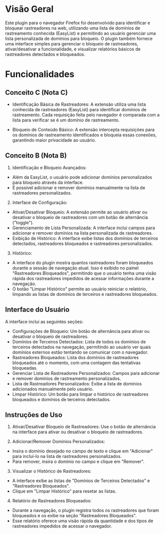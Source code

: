 # Visão Geral

Este plugin para o navegador Firefox foi desenvolvido para identificar e bloquear rastreadores na web, utilizando uma lista de domínios de rastreamento conhecida (EasyList) e permitindo ao usuário gerenciar uma lista personalizada de domínios para bloqueio. O plugin também fornece uma interface simples para gerenciar o bloqueio de rastreadores, ativar/desativar a funcionalidade, e visualizar relatórios básicos de rastreadores detectados e bloqueados.

# Funcionalidades
## Conceito C (Nota C)

- Identificação Básica de Rastreadores: A extensão utiliza uma lista conhecida de rastreadores (EasyList) para identificar domínios de rastreamento. Cada requisição feita pelo navegador é comparada com a lista para verificar se é um domínio de rastreamento.

- Bloqueio de Conteúdo Básico: A extensão intercepta requisições para os domínios de rastreamento identificados e bloqueia essas conexões, garantindo maior privacidade ao usuário.

## Conceito B (Nota B)

1. Identificação e Bloqueio Avançados: 
- Além da EasyList, o usuário pode adicionar domínios personalizados para bloqueio através da interface.
- É possível adicionar e remover domínios manualmente na lista de rastreadores personalizados.

2. Interface de Configuração:
- Ativar/Desativar Bloqueio: A extensão permite ao usuário ativar ou desativar o bloqueio de rastreadores com um botão de alternância ("toggle").
- Gerenciamento de Lista Personalizada: A interface inclui campos para adicionar e remover domínios na lista personalizada de rastreadores.
- Exibição de Histórico: A interface exibe listas dos domínios de terceiros detectados, rastreadores bloqueados e rastreadores personalizados.

3. Histórico:
- A interface do plugin mostra quantos rastreadores foram bloqueados durante a sessão de navegação atual. Isso é exibido no painel "Rastreadores Bloqueados", permitindo que o usuário tenha uma visão rápida dos rastreadores impedidos de acessar informações durante a navegação.
- O botão "Limpar Histórico" permite ao usuário reiniciar o relatório, limpando as listas de domínios de terceiros e rastreadores bloqueados.

## Interface do Usuário
A interface inclui as seguintes seções:

- Configurações de Bloqueio: Um botão de alternância para ativar ou desativar o bloqueio de rastreadores.
- Domínios de Terceiros Detectados: Lista de todos os domínios de terceiros detectados na navegação, permitindo ao usuário ver quais domínios externos estão tentando se comunicar com o navegador.
- Rastreadores Bloqueados: Lista dos domínios de rastreadores bloqueados até o momento, com uma contagem das tentativas bloqueadas.
- Gerenciar Lista de Rastreadores Personalizados: Campos para adicionar e remover domínios de rastreamento personalizados.
- Lista de Rastreadores Personalizados: Exibe a lista de domínios adicionados manualmente pelo usuário.
- Limpar Histórico: Um botão para limpar o histórico de rastreadores bloqueados e domínios de terceiros detectados.

## Instruções de Uso
1. Ativar/Desativar Bloqueio de Rastreadores: Use o botão de alternância na interface para ativar ou desativar o bloqueio de rastreadores.

2. Adicionar/Remover Domínios Personalizados:
- Insira o domínio desejado no campo de texto e clique em "Adicionar" para incluí-lo na lista de rastreadores personalizados.
- Para remover, insira o domínio no campo e clique em "Remover".

3. Visualizar o Histórico de Rastreadores:
- A interface exibe as listas de "Domínios de Terceiros Detectados" e "Rastreadores Bloqueados".
- Clique em "Limpar Histórico" para resetar as listas.

4. Relatório de Rastreadores Bloqueados:
- Durante a navegação, o plugin registra todos os rastreadores que foram bloqueados e os exibe na seção "Rastreadores Bloqueados".
- Esse relatório oferece uma visão rápida da quantidade e dos tipos de rastreadores impedidos de acessar o navegador.
